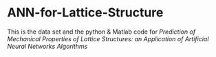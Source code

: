 # ANN-for-Lattice-Structure
This is the data set and the python & Matlab code for  *Prediction of Mechanical Properties of Lattice Structures: an Application of Artificial Neural Networks Algorithms*
